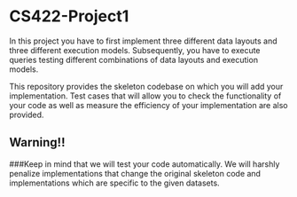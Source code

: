 # CS422-Project1

In this project you have to first implement three different data layouts and three different execution models. Subsequently, you have to execute queries testing different combinations of data layouts and execution models.

This repository provides the skeleton codebase on which you will add your implementation. Test cases that will allow you to check the functionality of your code as well as measure the efficiency of your implementation are also provided.

## Warning!!
###Keep in mind that we will test your code automatically. We will harshly penalize implementations that change the original skeleton code and implementations which are specific to the given datasets.
